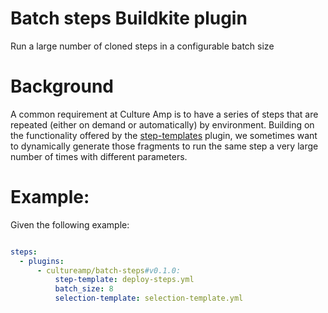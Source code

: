 # Batch steps Buildkite plugin

Run a large number of cloned steps in a configurable batch size

# Background

A common requirement at Culture Amp is to have a series of steps that are repeated (either on demand or automatically) by environment. Building on the functionality offered by the [step-templates](https://github.com/cultureamp/step-templates-buildkite-plugin) plugin, we sometimes want to dynamically generate those fragments to run the same step a very large number of times with different parameters.

# Example:

Given the following example:

```yaml

steps:
  - plugins:
      - cultureamp/batch-steps#v0.1.0:
          step-template: deploy-steps.yml
          batch_size: 8
          selection-template: selection-template.yml

```
